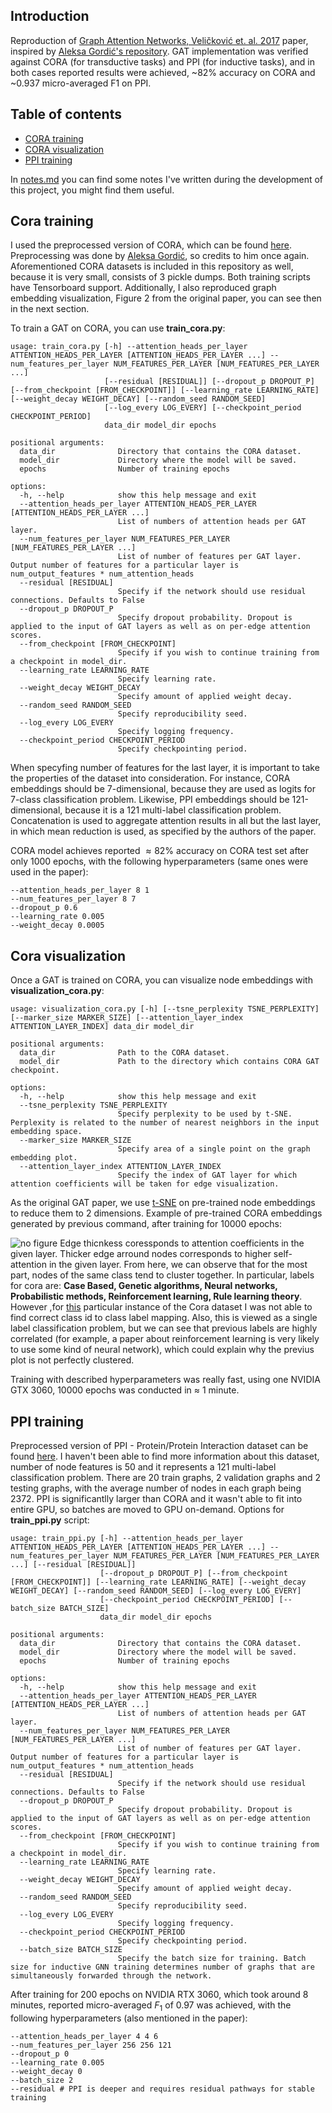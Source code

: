 ## Introduction
Reproduction of [Graph Attention Networks, Veličković et. al. 2017](https://arxiv.org/pdf/1710.10903) paper, inspired by [Aleksa Gordić's repository](https://github.com/gordicaleksa/pytorch-GAT). GAT implementation was verified against CORA (for transductive tasks) and PPI (for inductive tasks), and in both cases reported results were achieved, ~82% accuracy on CORA and ~0.937 micro-averaged F1 on PPI.

## Table of contents
* [CORA training](#cora-training)
* [CORA visualization](#cora-visualization)
* [PPI training](#ppi-training)

In [notes.md](https://github.com/lukau2357/gat-pytorch/blob/main/notes.md) you can find some notes I've written during the development of this project, you might find them useful.

## Cora training
I used the preprocessed version of CORA, which can be found [here](https://github.com/gordicaleksa/pytorch-GAT/tree/main/data/cora). Preprocessing was done by [Aleksa Gordić](https://github.com/gordicaleksa), so credits to him once again. Aforementioned CORA datasets is included in this repository as well, because it is very small, consists of 3 pickle dumps. Both training scripts have Tensorboard support. Additionally, I also reproduced graph embedding visualization, Figure 2 from the original paper, you can see then in the next section.

To train a GAT on CORA, you can use **train_cora.py**:
```
usage: train_cora.py [-h] --attention_heads_per_layer ATTENTION_HEADS_PER_LAYER [ATTENTION_HEADS_PER_LAYER ...] --num_features_per_layer NUM_FEATURES_PER_LAYER [NUM_FEATURES_PER_LAYER ...]
                     [--residual [RESIDUAL]] [--dropout_p DROPOUT_P] [--from_checkpoint [FROM_CHECKPOINT]] [--learning_rate LEARNING_RATE] [--weight_decay WEIGHT_DECAY] [--random_seed RANDOM_SEED]        
                     [--log_every LOG_EVERY] [--checkpoint_period CHECKPOINT_PERIOD]
                     data_dir model_dir epochs

positional arguments:
  data_dir              Directory that contains the CORA dataset.
  model_dir             Directory where the model will be saved.
  epochs                Number of training epochs

options:
  -h, --help            show this help message and exit
  --attention_heads_per_layer ATTENTION_HEADS_PER_LAYER [ATTENTION_HEADS_PER_LAYER ...]
                        List of numbers of attention heads per GAT layer.
  --num_features_per_layer NUM_FEATURES_PER_LAYER [NUM_FEATURES_PER_LAYER ...]
                        List of number of features per GAT layer. Output number of features for a particular layer is num_output_features * num_attention_heads
  --residual [RESIDUAL]
                        Specify if the network should use residual connections. Defaults to False
  --dropout_p DROPOUT_P
                        Specify dropout probability. Dropout is applied to the input of GAT layers as well as on per-edge attention scores.
  --from_checkpoint [FROM_CHECKPOINT]
                        Specify if you wish to continue training from a checkpoint in model_dir.
  --learning_rate LEARNING_RATE
                        Specify learning rate.
  --weight_decay WEIGHT_DECAY
                        Specify amount of applied weight decay.
  --random_seed RANDOM_SEED
                        Specify reproducibility seed.
  --log_every LOG_EVERY
                        Specify logging frequency.
  --checkpoint_period CHECKPOINT_PERIOD
                        Specify checkpointing period.
```

When specyfing number of features for the last layer, it is important to take the properties of the dataset into consideration. For instance, CORA embeddings should be 7-dimensional, because they are used as logits for 7-class classification problem. Likewise, PPI embeddings should be 121-dimensional, because it is a 121 multi-label classification problem. Concatenation is used to aggregate attention results in all but the last layer, in which mean reduction is used, as specified by the authors of the paper.

CORA model achieves reported $\approx 82$% accuracy on CORA test set after only 1000 epochs, with the following hyperparameters (same ones were used in the paper):
```
--attention_heads_per_layer 8 1
--num_features_per_layer 8 7
--dropout_p 0.6
--learning_rate 0.005
--weight_decay 0.0005
```
## Cora visualization
Once a GAT is trained on CORA, you can visualize node embeddings with **visualization_cora.py**:
```
usage: visualization_cora.py [-h] [--tsne_perplexity TSNE_PERPLEXITY] [--marker_size MARKER_SIZE] [--attention_layer_index ATTENTION_LAYER_INDEX] data_dir model_dir

positional arguments:
  data_dir              Path to the CORA dataset.
  model_dir             Path to the directory which contains CORA GAT checkpoint.

options:
  -h, --help            show this help message and exit
  --tsne_perplexity TSNE_PERPLEXITY
                        Specify perplexity to be used by t-SNE. Perplexity is related to the number of nearest neighbors in the input embedding space.
  --marker_size MARKER_SIZE
                        Specify area of a single point on the graph embedding plot.
  --attention_layer_index ATTENTION_LAYER_INDEX
                        Specify the index of GAT layer for which attention coefficients will be taken for edge visualization.
```

As the original GAT paper, we use [t-SNE](https://en.wikipedia.org/wiki/T-distributed_stochastic_neighbor_embedding) on pre-trained node embeddings to reduce them to 2 dimensions. Example of pre-trained CORA embeddings generated by previous command, after training for 10000 epochs:

![no figure](./figs/cora_tsne.png)
Edge thicnkess coressponds to attention coefficients in the given layer. Thicker edge arround nodes corresponds to higher self-attention in the given layer. From here, we can observe that for the most part, nodes of the same class tend to cluster together. In particular, labels for cora are: **Case Based, Genetic algorithms, Neural networks, Probabilistic methods, Reinforcement learning, Rule learning theory**. However ,for [this](https://github.com/gordicaleksa/pytorch-GAT/tree/main/data) particular instance of the Cora dataset I was not able to find correct class id to class label mapping. Also, this is viewed as a single label classification problem, but we can see that previous labels are highly correlated (for example, a paper about reinforcement learning is very likely to use some kind of neural network), which could explain why the previus plot is not perfectly clustered.

Training with described hyperparameters was really fast, using one NVIDIA GTX 3060, 10000 epochs was conducted in $\approx$ 1 minute.

## PPI training
Preprocessed version of PPI - Protein/Protein Interaction dataset can be found [here](https://data.dgl.ai/dataset/ppi.zip). I haven't been able to find more information about this dataset, number of node features is 50 and it represents a 121 multi-label classification problem. There are 20 train graphs, 2 validation graphs and 2 testing graphs, with the average number of nodes in each graph being 2372. PPI is significantlly larger than CORA and it wasn't able to fit into entire GPU, so batches are moved to GPU on-demand. Options for **train_ppi.py** script:
```
usage: train_ppi.py [-h] --attention_heads_per_layer ATTENTION_HEADS_PER_LAYER [ATTENTION_HEADS_PER_LAYER ...] --num_features_per_layer NUM_FEATURES_PER_LAYER [NUM_FEATURES_PER_LAYER ...] [--residual [RESIDUAL]]
                    [--dropout_p DROPOUT_P] [--from_checkpoint [FROM_CHECKPOINT]] [--learning_rate LEARNING_RATE] [--weight_decay WEIGHT_DECAY] [--random_seed RANDOM_SEED] [--log_every LOG_EVERY]
                    [--checkpoint_period CHECKPOINT_PERIOD] [--batch_size BATCH_SIZE]
                    data_dir model_dir epochs

positional arguments:
  data_dir              Directory that contains the CORA dataset.
  model_dir             Directory where the model will be saved.
  epochs                Number of training epochs

options:
  -h, --help            show this help message and exit
  --attention_heads_per_layer ATTENTION_HEADS_PER_LAYER [ATTENTION_HEADS_PER_LAYER ...]
                        List of numbers of attention heads per GAT layer.
  --num_features_per_layer NUM_FEATURES_PER_LAYER [NUM_FEATURES_PER_LAYER ...]
                        List of number of features per GAT layer. Output number of features for a particular layer is num_output_features * num_attention_heads
  --residual [RESIDUAL]
                        Specify if the network should use residual connections. Defaults to False
  --dropout_p DROPOUT_P
                        Specify dropout probability. Dropout is applied to the input of GAT layers as well as on per-edge attention scores.
  --from_checkpoint [FROM_CHECKPOINT]
                        Specify if you wish to continue training from a checkpoint in model_dir.
  --learning_rate LEARNING_RATE
                        Specify learning rate.
  --weight_decay WEIGHT_DECAY
                        Specify amount of applied weight decay.
  --random_seed RANDOM_SEED
                        Specify reproducibility seed.
  --log_every LOG_EVERY
                        Specify logging frequency.
  --checkpoint_period CHECKPOINT_PERIOD
                        Specify checkpointing period.
  --batch_size BATCH_SIZE
                        Specify the batch size for training. Batch size for inductive GNN training determines number of graphs that are simultaneously forwarded through the network.
```

After training for 200 epochs on NVIDIA RTX 3060, which took around 8 minutes, reported micro-averaged $F_1$ of 0.97 was achieved, with the following hyperparameters (also mentioned in the paper):
```
--attention_heads_per_layer 4 4 6 
--num_features_per_layer 256 256 121 
--dropout_p 0 
--learning_rate 0.005
--weight_decay 0
--batch_size 2
--residual # PPI is deeper and requires residual pathways for stable training
```